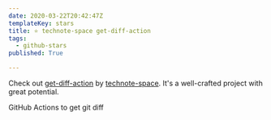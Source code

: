 ```yaml
---
date: 2020-03-22T20:42:47Z
templateKey: stars
title: ⭐ technote-space get-diff-action
tags:
  - github-stars
published: True

---
```


Check out [get-diff-action](https://github.com/technote-space/get-diff-action) by [technote-space](https://github.com/technote-space). It's a well-crafted project with great potential.

GitHub Actions to get git diff
